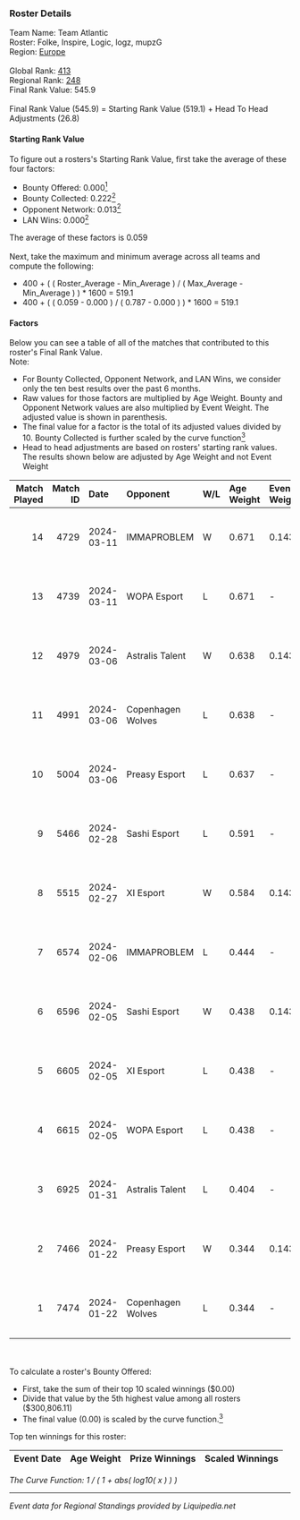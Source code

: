 ### Roster Details<br />
Team Name: Team Atlantic<br />
Roster: Folke, Inspire, Logic, logz, mupzG<br />
Region: [Europe]( ../standings_europe.md)<br />
<br />
Global Rank: [413](../standings_global.md)<br />
Regional Rank: [248]( ../standings_europe.md)<br />
Final Rank Value:  545.9<br />
<br />
Final Rank Value (545.9) = Starting Rank Value (519.1) + Head To Head Adjustments (26.8)<br />

#### Starting Rank Value<br />
To figure out a rosters's Starting Rank Value, first take the average of these four factors:<br />
- Bounty Offered: 0.000[<sup>1</sup>](#table2)
- Bounty Collected: 0.222[<sup>2</sup>](#table1)
- Opponent Network: 0.013[<sup>2</sup>](#table1)
- LAN Wins: 0.000[<sup>2</sup>](#table1)

The average of these factors is 0.059<br />
<br />
Next, take the maximum and minimum average across all teams and compute the following:<br />
- 400 + ( ( Roster_Average - Min_Average ) / ( Max_Average - Min_Average ) ) * 1600 = 519.1
- 400 + ( ( 0.059 - 0.000 ) / ( 0.787 - 0.000 ) ) * 1600 = 519.1


#### Factors<br />
Below you can see a table of all of the matches that contributed to this roster's Final Rank Value.<br />
Note:<br />

- For Bounty Collected, Opponent Network, and LAN Wins, we consider only the ten best results over the past 6 months.
- Raw values for those factors are multiplied by Age Weight. Bounty and Opponent Network values are also multiplied by Event Weight. The adjusted value is shown in parenthesis.
- The final value for a factor is the total of its adjusted values divided by 10. Bounty Collected is further scaled by the curve function[<sup>3</sup>](#curveFunction)
- Head to head adjustments are based on rosters' starting rank values. The results shown below are adjusted by Age Weight and not Event Weight
<span id="table1"></span><br />


| Match Played | Match ID | Date       | Opponent          | W/L | Age Weight | Event Weight | Bounty Collected | Opponent Network | LAN Wins  | H2H Adj. | Roster                              |
| -: | -: | :- | :- | :- | :- | :- | :- | :- | :- | -: | :- |
|           14 |     4729 | 2024-03-11 | IMMAPROBLEM       | W   | 0.671      | 0.143        | 0.000 (0.000)    | 0.160 (0.015)    | 0 (0.000) |    10.72 | Folke, Inspire, Logic, logz, mupzG  |
|           13 |     4739 | 2024-03-11 | WOPA Esport       | L   | 0.671      | -            | -                | -                | -         |    -4.02 | Folke, Inspire, Logic, logz, mupzG  |
|           12 |     4979 | 2024-03-06 | Astralis Talent   | W   | 0.638      | 0.143        | 0.012 (0.001)    | 0.452 (0.041)    | 0 (0.000) |    18.13 | Folke, Inspire, Logic, logz, mupzG  |
|           11 |     4991 | 2024-03-06 | Copenhagen Wolves | L   | 0.638      | -            | -                | -                | -         |    -6.72 | Folke, Inspire, Logic, logz, mupzG  |
|           10 |     5004 | 2024-03-06 | Preasy Esport     | L   | 0.637      | -            | -                | -                | -         |    -3.37 | Folke, Inspire, Logic, logz, mupzG  |
|            9 |     5466 | 2024-02-28 | Sashi Esport      | L   | 0.591      | -            | -                | -                | -         |    -3.80 | Folke, Inspire, Logic, logz, mupzG  |
|            8 |     5515 | 2024-02-27 | XI Esport         | W   | 0.584      | 0.143        | 0.001 (0.000)    | 0.277 (0.023)    | 0 (0.000) |    12.84 | Folke, Inspire, Logic, logz, mupzG  |
|            7 |     6574 | 2024-02-06 | IMMAPROBLEM       | L   | 0.444      | -            | -                | -                | -         |    -6.72 | Folke, Inspire, logz, mupzG, Pellyy |
|            6 |     6596 | 2024-02-05 | Sashi Esport      | W   | 0.438      | 0.143        | 0.024 (0.001)    | 0.210 (0.013)    | 0 (0.000) |    11.14 | Folke, Inspire, logz, mupzG, Pellyy |
|            5 |     6605 | 2024-02-05 | XI Esport         | L   | 0.438      | -            | -                | -                | -         |    -4.01 | Folke, Inspire, logz, mupzG, Pellyy |
|            4 |     6615 | 2024-02-05 | WOPA Esport       | L   | 0.438      | -            | -                | -                | -         |    -2.44 | Folke, Inspire, logz, mupzG, Pellyy |
|            3 |     6925 | 2024-01-31 | Astralis Talent   | L   | 0.404      | -            | -                | -                | -         |    -1.24 | Folke, Inspire, logz, mupzG, Pellyy |
|            2 |     7466 | 2024-01-22 | Preasy Esport     | W   | 0.344      | 0.143        | 0.008 (0.000)    | 0.705 (0.035)    | 0 (0.000) |     9.62 | Folke, Inspire, logz, mupzG, Pellyy |
|            1 |     7474 | 2024-01-22 | Copenhagen Wolves | L   | 0.344      | -            | -                | -                | -         |    -3.38 | Folke, Inspire, logz, mupzG, Pellyy |

<br />
<span id="table2"></span><br />
To calculate a roster's Bounty Offered:<br />

- First, take the sum of their top 10 scaled winnings ($0.00)
- Divide that value by the 5th highest value among all rosters ($300,806.11)
- The final value (0.00) is scaled by the curve function.[<sup>3</sup>](#curveFunction)

Top ten winnings for this roster:<br />

| Event Date | Age Weight | Prize Winnings | Scaled Winnings |
| :- | -: | :- | :- |


<span id="curveFunction"></span>_The Curve Function: 1 / ( 1 + abs( log10( x ) ) )_<br />

---
_Event data for Regional Standings provided by Liquipedia.net_<br />
